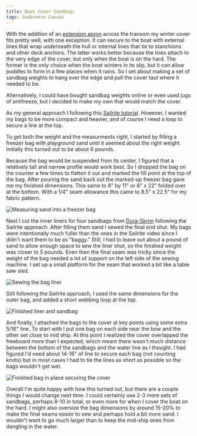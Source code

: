 ```yaml
---
title: Boat Cover Sandbags
tags: Seabreeze Canvas
---
```


With the addition of an [extension apron](https://www.instagram.com/p/C0fWDfeR42P/) across
the transom my winter cover fits pretty well, with one exception. It can secure to the boat
with external lines that wrap underneath the hull or internal lines that tie to stanchions and
other deck anchors.
The latter works better because the lines attach to the very edge of the cover, but only
when the boat is on the hard.
The former is the only choice when the boat winters in its slip, but it can allow puddles to
form in a few places when it rains. So I set about making a set of sandbag weights to hang
over the edge and pull the cover taut where it needed to be.

Alternatively, I could have bought sandbag weights online or even used jugs of antifreeze,
but I decided to make my own that would match the cover.

As my general approach I following this [Sailrite tutorial](https://www.sailrite.com/How-To-Make-A-Weighted-Sandbag).
However, I wanted my bags to be more compact and heavier, and of course I need a loop to secure
a line at the top.

To get both the weight and the measurments right, I started by filling a freezer bag
with playground sand until it seemed about the right weight. Initially this turned out to be
about 6 pounds.

Because the bag would be suspended from its center, I figured that a relatively
tall and narrow profile would work best. So I dropped the bag on the counter a few times
to flatten it out and marked the fill point at the top of the bag. After pouring the sand
back out the marked-up freezer bag gave me my finished dimensions. This same to 8" by 11"
or 8" x 22" folded over at the bottom. With a 1/4" seam allowance this came to 8.5" x 22.5"
for my fabric pattern.

![Measuring sand into a freezer bag](images/sandbags/sandbag2.jpg "A freezer bag allowed me to play with different dimensions, volumes and weights before cutting fabric")

Next I cut the inner liners for four sandbags from [Dura-Skrim](https://www.sailrite.com/Dura-Skrim-2-Patterning-Material-74)
following the Sailrite approach. After filling them sand I sewed the final end shut. My bags were intentionally much
fuller than the ones in the Sailrite video since I didn't want them to be as "baggy." Still, I had to leave out about
a pound of sand to allow enough space to sew the liner shut, so the finished weight was closer to 5 pounds.
Even then the final seam was tricky since the weight of
the bag needed a lot of support on the left side of the sewing machine. I set up a small platform for the seam that worked
a bit like a table saw sled.


![Sewing the bag liner](images/sandbags/sandbag3.jpg "Finished liner filled with 5# of sand. The raised chopping blocks help slide the bag through the machine while sewing the last seam")

Still following the Sailrite approach, I used the same dimensions for the outer bag, and added a short webbing loop
at the top.

![Finished liner and sandbag](images/sandbags/sandbag4.jpg "Here's the finished sandbag alongside a sealed inner liner for the next one")

And finally, I attached the bags to the cover at key points using some extra 5/16" line. To start with I put one bag
on each side near the bow and the other set close to mid ship. At this point I realized
the cover overlapped the freeboard more than I expected, which meant there wasn't much distance between the bottom
of the sandbags and the water line as I thought. I had figured I'd need about 14-16" of line to secure each bag
(not counting knots) but in most cases I had to tie the lines as short as possible so the bags wouldn't get wet.

![Finished bag in place securing the cover](images/sandbags/sandbag5.jpg "First of four bags deployed this season; this one holds the cover taut across the starboard bow")

Overall I'm quite happy with how this turned out, but there are a couple things I would change next time. I could certainly
use 2-3 more sets of sandbags, perhaps 8-10 in total, or even more for when I cover the boat on the hard. I might also oversize
the bag dimensions by around 15-20% to make the final seams easier to sew and perhaps hold a bit more sand. I wouldn't want
to go much larger than to keep the mid-ship ones from dangling in the water.